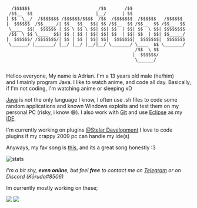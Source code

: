 
```
  /$$$$$$                          /$$       /$$                    
 /$$__  $$                        |__/      | $$                    
| $$  \__/  /$$$$$$$ /$$$$$$/$$$$  /$$  /$$$$$$$  /$$$$$$   /$$$$$$ 
|  $$$$$$  /$$_____/| $$_  $$_  $$| $$ /$$__  $$ /$$__  $$ /$$__  $$
 \____  $$|  $$$$$$ | $$ \ $$ \ $$| $$| $$  | $$| $$  \ $$| $$$$$$$$
 /$$  \ $$ \____  $$| $$ | $$ | $$| $$| $$  | $$| $$  | $$| $$_____/
|  $$$$$$/ /$$$$$$$/| $$ | $$ | $$| $$|  $$$$$$$|  $$$$$$$|  $$$$$$$
 \______/ |_______/ |__/ |__/ |__/|__/ \_______/ \____  $$ \_______/
                                                 /$$  \ $$          
                                                |  $$$$$$/          
                                                 \______/                                                        
              
```

Helloo everyone, My name is Adrian. I'm a 13 years old male (he/him)  
and I mainly program Java. I like to watch anime, and code all day.
Basically, if I'm not coding, I'm watching anime or sleeping xD

[Java](https://java.com) is not the only language I know, I often use .sh files to code some random applications
and known Windows exploits and test them on my personal PC (risky, i know :smile:). I also
work with [Git](https://git-scm.com/) and use [Eclipse](https://www.eclipse.org/) as my [IDE](https://en.wikipedia.org/wiki/Integrated_development_environment).

I'm currently working on plugins  [@Stelar Development](https://github.com/Stelar-Development) I love to code plugins if my crappy 2009 pc can handle my ide(s)

Anyways, my fav song is [this](https://youtu.be/ub82Xb1C8os), and its a great song honestly :3


![stats](https://github-readme-stats.vercel.app/api?username=adrian19734682&show_icons=true&hide_border=true) <br/>

*I'm a bit shy, **even online**, but feel **free** to contact me on [Telegram](https://t.me/ssmidge) or on Discord (Kōrudo#8506)*

Im currently mostly working on these;

<a href="https://github.com/Stelar-Development/LunarClientAPI">
  <img align="left" src="https://github-readme-stats.vercel.app/api/pin/?username=starplum&repo=LunarClientAPI" />
</a>

<a href="https://github.com/Stelar-Development/ClientEssentials">
  <img align="left" src="https://github-readme-stats.vercel.app/api/pin/?username=starplum&repo=clientessentials" />
</a>
